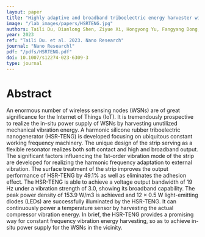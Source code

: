 ```yaml
---
layout: paper
title: "Highly adaptive and broadband triboelectric energy harvester with stretching silicone rubber strip for variable harmonic frequency vibration"
image: "/lab_images/papers/HSRTENG.jpg"
authors: Taili Du, Dianlong Shen, Ziyue Xi, Hongyong Yu, Fangyang Dong, Cong Zhao, Meixian Zhu, Yongjiu Zou, Peiting Sun & Minyi Xu
year: 2023
ref: "Taili Du. et al. 2023. Nano Research"
journal: "Nano Researchl"
pdf: "/pdfs/HSRTENG.pdf"
doi: 10.1007/s12274-023-6309-3
type: journal
---
```


# Abstract

An enormous number of wireless sensing nodes (WSNs) are of great significance for the Internet of Things (IoT). It is tremendously prospective to realize the in-situ power supply of WSNs by harvesting unutilized mechanical vibration energy. A harmonic silicone rubber triboelectric nanogenerator (HSR-TENG) is developed focusing on ubiquitous constant working frequency machinery. The unique design of the strip serving as a flexible resonator realizes both soft contact and high and broadband output. The significant factors influencing the 1st-order vibration mode of the strip are developed for realizing the harmonic frequency adaptation to external vibration. The surface treatment of the strip improves the output performance of HSR-TENG by 49.1% as well as eliminates the adhesion effect. The HSR-TENG is able to achieve a voltage output bandwidth of 19 Hz under a vibration strength of 3.0, showing its broadband capability. The peak power density of 153.9 W/m3 is achieved and 12 × 0.5 W light-emitting diodes (LEDs) are successfully illuminated by the HSR-TENG. It can continuously power a temperature sensor by harvesting the actual compressor vibration energy. In brief, the HSR-TENG provides a promising way for constant frequency vibration energy harvesting, so as to achieve in-situ power supply for the WSNs in the vicinity.



